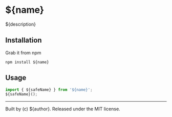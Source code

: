 # ${name}

${description}

## Installation

Grab it from npm

```shell
npm install ${name}
```

## Usage

```js
import { ${safeName} } from '${name}';
${safeName}();
```

---
Built by (c) ${author}. Released under the MIT license.
